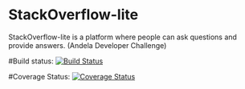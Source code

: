 # StackOverflow-lite
StackOverflow-lite is a platform where people can ask questions and provide answers. (Andela Developer Challenge)

#Build status: 
[![Build Status](https://travis-ci.com/TheoOkafor/StackOverflow-lite.svg?branch=get-questions)](https://travis-ci.com/TheoOkafor/StackOverflow-lite)

#Coverage Status:
[![Coverage Status](https://coveralls.io/repos/github/TheoOkafor/StackOverflow-lite/badge.svg)](https://coveralls.io/github/TheoOkafor/StackOverflow-lite)
